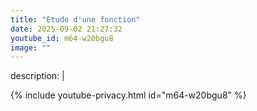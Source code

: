 ```yaml
---
title: "Etude d'une fonction"
date: 2025-09-02 21:27:32 
youtube_id: m64-w20bgu8
image: ""
---
```

description: |
  
{% include youtube-privacy.html id="m64-w20bgu8" %}
